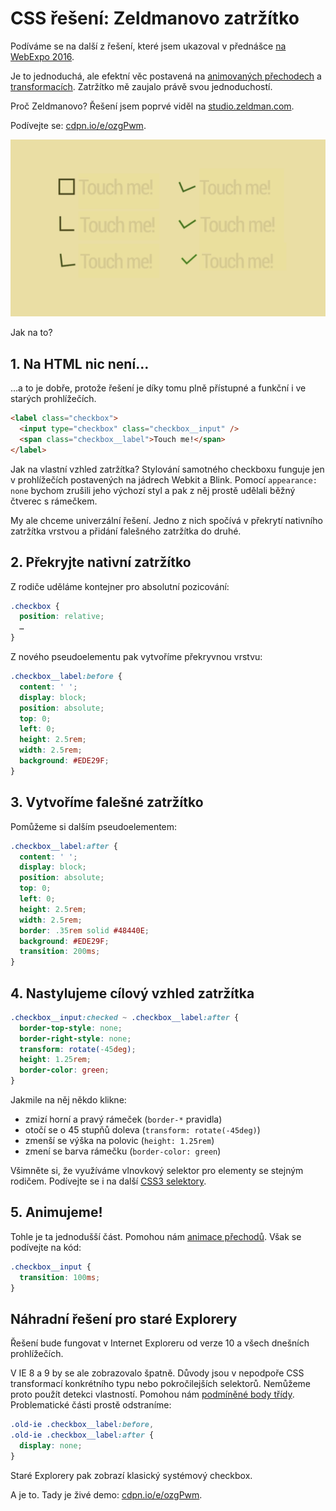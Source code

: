 # CSS řešení: Zeldmanovo zatržítko

Podíváme se na další z řešení, které jsem ukazoval v přednášce [na WebExpo 2016](https://www.vzhurudolu.cz/prednaska/webexpo-2016-246).

Je to jednoduchá, ale efektní věc postavená na [animovaných přechodech](css3-transitions.md) a [transformacích](css3-transformations.md). Zatržítko mě zaujalo právě svou jednoduchostí.

Proč Zeldmanovo? Řešení jsem poprvé viděl na [studio.zeldman.com](http://studio.zeldman.com/).

Podívejte se: [cdpn.io/e/ozgPwm](https://codepen.io/machal/pen/ozgPwm).

![Zeldmanovo zatržítko](../dist/images/original/reseni-zeldman-checkbox.jpg)

Jak na to? 

## 1. Na HTML nic není…

…a to je dobře, protože řešení je díky tomu plně přístupné a funkční i ve starých prohlížečích.

```html
<label class="checkbox">
  <input type="checkbox" class="checkbox__input" />  
  <span class="checkbox__label">Touch me!</span>
</label>
```

Jak na vlastní vzhled zatržítka? Stylování samotného checkboxu funguje jen v prohlížečích postavených na jádrech Webkit a Blink. Pomocí `appearance: none` bychom zrušili jeho výchozí styl a pak z něj prostě udělali běžný čtverec s rámečkem.

My ale chceme univerzální řešení. Jedno z nich spočívá v překrytí nativního zatržítka  vrstvou a přidání falešného zatržítka do druhé.


## 2. Překryjte nativní zatržítko

Z rodiče uděláme kontejner pro absolutní pozicování: 

```css
.checkbox {
  position: relative;  
  …
}
```

Z nového pseudoelementu pak vytvoříme překryvnou vrstvu:

```css
.checkbox__label:before {
  content: ' ';
  display: block;
  position: absolute;
  top: 0;
  left: 0;
  height: 2.5rem;
  width: 2.5rem;
  background: #EDE29F;  
}
```

## 3. Vytvoříme falešné zatržítko

Pomůžeme si dalším pseudoelementem:

```css
.checkbox__label:after {
  content: ' ';
  display: block;
  position: absolute;
  top: 0;
  left: 0;  
  height: 2.5rem;
  width: 2.5rem;
  border: .35rem solid #48440E;
  background: #EDE29F;  
  transition: 200ms;  
}
```


## 4. Nastylujeme cílový vzhled zatržítka

```css
.checkbox__input:checked ~ .checkbox__label:after {
  border-top-style: none; 
  border-right-style: none;
  transform: rotate(-45deg);
  height: 1.25rem;
  border-color: green;
}
```

Jakmile na něj někdo klikne: 

- zmizí horní a pravý rámeček (`border-*` pravidla)
- otočí se o 45 stupňů doleva (`transform: rotate(-45deg)`)
- zmenší se výška na polovic (`height: 1.25rem`)
- zmení se barva rámečku (`border-color: green`)

Všimněte si, že využíváme vlnovkový selektor pro elementy se stejným rodičem. Podívejte se i na další [CSS3 selektory](css3-selektory.md).

## 5. Animujeme!

Tohle je ta jednodušší část. Pomohou nám [animace přechodů](css3-transitions.md). Však se podívejte na kód:

```css
.checkbox__input {
  transition: 100ms;
}
```

## Náhradní řešení pro staré Explorery

Řešení bude fungovat v Internet Exploreru od verze 10 a všech dnešních prohlížečích.  

V IE 8 a 9 by se ale zobrazovalo špatně. Důvody jsou v nepodpoře CSS transformací konkrétního typu nebo pokročilejších selektorů. Nemůžeme proto použít detekci vlastností. Pomohou nám [podmíněné body třídy](https://css-tricks.com/snippets/html/add-body-class-just-for-ie/). Problematické části prostě odstraníme:

```css
.old-ie .checkbox__label:before,
.old-ie .checkbox__label:after {
  display: none;
}
```

Staré Explorery pak zobrazí klasický systémový checkbox.

A je to. Tady je živé demo: [cdpn.io/e/ozgPwm](https://codepen.io/machal/pen/ozgPwm).
